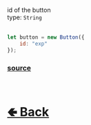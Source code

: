 id of the button<br>
type: `String`<br>
<br>

```js
let button = new Button({
    id: "exp"
});
```

### [source](https://github.com/shysolocup/noscord.js/blob/main/src/Services/ComponentService/components/Button.js)

<br> <h1> [🢀 Back](https://github.com/shysolocup/noscord.js/wiki/Components.Button) </h1>